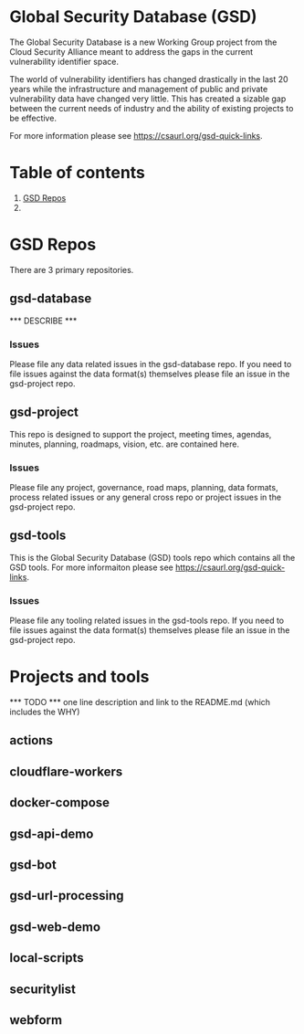 # Global Security Database (GSD)

The Global Security Database is a new Working Group project from the Cloud Security Alliance meant to address the gaps in the current vulnerability identifier space.

The world of vulnerability identifiers has changed drastically in the last 20 years while the infrastructure and management of public and private vulnerability data have changed very little. This has created a sizable gap between the current needs of industry and the ability of existing projects to be effective.

For more information please see https://csaurl.org/gsd-quick-links.

# Table of contents
1. [GSD Repos](#gsd-repos)
2. 

# GSD Repos

There are 3 primary repositories. 

## gsd-database

*** DESCRIBE ***

### Issues

Please file any data related issues in the gsd-database repo. If you need to file issues against the data format(s) themselves please file an issue in the gsd-project repo.

## gsd-project

This repo is designed to support the project, meeting times, agendas, minutes, planning, roadmaps, vision, etc. are contained here.

### Issues

Please file any project, governance, road maps, planning, data formats, process related issues or any general cross repo or project issues in the gsd-project repo.

## gsd-tools

This is the Global Security Database (GSD) tools repo which contains all the GSD tools. For more informaiton please see https://csaurl.org/gsd-quick-links.

### Issues

Please file any tooling related issues in the gsd-tools repo. If you need to file issues against the data format(s) themselves please file an issue in the gsd-project repo.

# Projects and tools

*** TODO *** one line description and link to the README.md (which includes the WHY)

## actions
## cloudflare-workers
## docker-compose
## gsd-api-demo
## gsd-bot
## gsd-url-processing
## gsd-web-demo
## local-scripts
## securitylist
## webform
